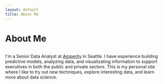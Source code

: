 ```yaml
---
layout: default
title: About Me
---
```


<div class="post">
	<h1 class="pageTitle">About Me</h1>
	<img src="{{ '/assets/img/monument.jpg' | prepend: site.baseurl }}" alt="">
	<p class="intro">I'm a Senior Data Analyst at <a href= "https://amperity.com/">Amperity</a> in Seattle. I have experience building predictive models, analyzing data, and visualizating information to support executives in both the public and private sectors. This is my personal site where I like to try out new techniques, explore interesting data, and learn more about data science.</p>
</div>

